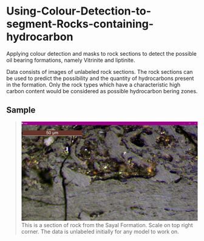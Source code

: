 # Using-Colour-Detection-to-segment-Rocks-containing-hydrocarbon
Applying colour detection and masks to rock sections to detect the possible oil bearing formations, namely Vitrinite and liptinite.

Data consists of images of unlabeled rock sections.
The rock sections can be used to predict the possibility and the quantity of hydrocarbons present in the formation.
Only the rock types which have a characteristic high carbon content would be considered as possible hydrocarbon bering zones.

## Sample
>![tiles](https://github.com/PranjalGhildiyal/Using-Colour-Detection-to-segment-Rocks-containing-hydrocarbon/blob/main/Accessories/Sample.png)
>This is a section of rock from the Sayal Formation. Scale on top right corner.
>The data is unlabeled initially for any model to work on.



